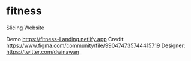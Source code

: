 # fitness
Slicing Website 

Demo https://fitness-Landing.netlify.app
Credit: https://www.figma.com/community/file/990474735744415719
Designer: https://twitter.com/dwinawan_
